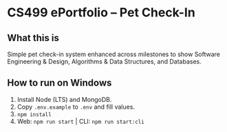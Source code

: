 # CS499 ePortfolio – Pet Check-In

## What this is
Simple pet check-in system enhanced across milestones to show Software Engineering & Design, Algorithms & Data Structures, and Databases.

## How to run on Windows 
1. Install Node (LTS) and MongoDB.
2. Copy `.env.example` to `.env` and fill values.
3. `npm install`
4. Web: `npm run start`  |  CLI: `npm run start:cli`
